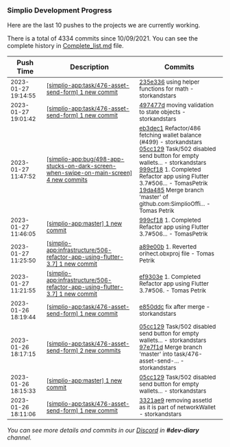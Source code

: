 
### Simplio Development Progress

Here are the last 10 pushes to the projects we are currently working.

There is a total of 4334 commits since 10/09/2021. You can see the complete history in
 [Complete_list.md](Complete_list.md) file.

| Push Time | Description | Commits |
| --- | --- | --- |
| <sub>2023-01-27 19:14:55</sub> | <sub>[[simplio-app:task/476\-asset\-send\-form] 1 new commit](https://github.com/SimplioOfficial/simplio-app/commit/235e33669287de2c11e21d50e9b3e9fc4dbf3a37)</sub> | <sub>[235e336](https://github.com/SimplioOfficial/simplio-app/commit/235e33669287de2c11e21d50e9b3e9fc4dbf3a37) using helper functions for math - storkandstars</sub> |
| <sub>2023-01-27 19:01:42</sub> | <sub>[[simplio-app:task/476\-asset\-send\-form] 1 new commit](https://github.com/SimplioOfficial/simplio-app/commit/497477d1db094e266ae303b81ad5df16f67368f9)</sub> | <sub>[497477d](https://github.com/SimplioOfficial/simplio-app/commit/497477d1db094e266ae303b81ad5df16f67368f9) moving validation to state objects - storkandstars</sub> |
| <sub>2023-01-27 11:47:52</sub> | <sub>[[simplio-app:bug/498\-app\-stucks\-on\-dark\-screen\-when\-swipe\-on\-main\-screen] 4 new commits](https://github.com/SimplioOfficial/simplio-app/compare/0e72eb3932bd...19da4857b4c9)</sub> | <sub>[eb3dec1](https://github.com/SimplioOfficial/simplio-app/commit/eb3dec1178cc289d33508edc8a20f4cb97dec8d1) Refactor/486 fetching wallet balance (#499) - storkandstars<br>[05cc129](https://github.com/SimplioOfficial/simplio-app/commit/05cc1295449fb2fd88f7a5f7ea13708831f148df) Task/502 disabled send button for empty wallets... - storkandstars<br>[999cf18](https://github.com/SimplioOfficial/simplio-app/commit/999cf1839a32cbf9b029033ce3fed23424a4d348) 1. Completed Refactor app using Flutter 3.7#506... - TomasPetrik<br>[19da485](https://github.com/SimplioOfficial/simplio-app/commit/19da4857b4c9353301a482b1b56f1e6807575886) Merge branch 'master' of github.com:SimplioOffi... - Tomas Petrik</sub> |
| <sub>2023-01-27 11:46:05</sub> | <sub>[[simplio-app:master] 1 new commit](https://github.com/SimplioOfficial/simplio-app/commit/999cf1839a32cbf9b029033ce3fed23424a4d348)</sub> | <sub>[999cf18](https://github.com/SimplioOfficial/simplio-app/commit/999cf1839a32cbf9b029033ce3fed23424a4d348) 1. Completed Refactor app using Flutter 3.7#506... - TomasPetrik</sub> |
| <sub>2023-01-27 11:25:50</sub> | <sub>[[simplio-app:infrastructure/506\-refactor\-app\-using\-flutter\-3\.7] 1 new commit](https://github.com/SimplioOfficial/simplio-app/commit/a89e00b13a8eba03f328ebcab2ad2b95d1a33b50)</sub> | <sub>[a89e00b](https://github.com/SimplioOfficial/simplio-app/commit/a89e00b13a8eba03f328ebcab2ad2b95d1a33b50) 1. Reverted orihect.obxproj file - Tomas Petrik</sub> |
| <sub>2023-01-27 11:21:55</sub> | <sub>[[simplio-app:infrastructure/506\-refactor\-app\-using\-flutter\-3\.7] 1 new commit](https://github.com/SimplioOfficial/simplio-app/commit/ef9303ec01ec4c33b2899472d449e168c4fecc29)</sub> | <sub>[ef9303e](https://github.com/SimplioOfficial/simplio-app/commit/ef9303ec01ec4c33b2899472d449e168c4fecc29) 1. Completed Refactor app using Flutter 3.7#506. - Tomas Petrik</sub> |
| <sub>2023-01-26 18:19:44</sub> | <sub>[[simplio-app:task/476\-asset\-send\-form] 1 new commit](https://github.com/SimplioOfficial/simplio-app/commit/e850ddc8de6959186071e1ed667642b516859f23)</sub> | <sub>[e850ddc](https://github.com/SimplioOfficial/simplio-app/commit/e850ddc8de6959186071e1ed667642b516859f23) fix after merge - storkandstars</sub> |
| <sub>2023-01-26 18:17:15</sub> | <sub>[[simplio-app:task/476\-asset\-send\-form] 2 new commits](https://github.com/SimplioOfficial/simplio-app/compare/3321ae96c574...97e7f1dc2e4e)</sub> | <sub>[05cc129](https://github.com/SimplioOfficial/simplio-app/commit/05cc1295449fb2fd88f7a5f7ea13708831f148df) Task/502 disabled send button for empty wallets... - storkandstars<br>[97e7f1d](https://github.com/SimplioOfficial/simplio-app/commit/97e7f1dc2e4e50921f8397332ea7df6d0234cee9) Merge branch 'master' into task/476-asset-send-... - storkandstars</sub> |
| <sub>2023-01-26 18:15:33</sub> | <sub>[[simplio-app:master] 1 new commit](https://github.com/SimplioOfficial/simplio-app/commit/05cc1295449fb2fd88f7a5f7ea13708831f148df)</sub> | <sub>[05cc129](https://github.com/SimplioOfficial/simplio-app/commit/05cc1295449fb2fd88f7a5f7ea13708831f148df) Task/502 disabled send button for empty wallets... - storkandstars</sub> |
| <sub>2023-01-26 18:11:06</sub> | <sub>[[simplio-app:task/476\-asset\-send\-form] 1 new commit](https://github.com/SimplioOfficial/simplio-app/commit/3321ae96c574f7053c3b051b20edb6b0f54a37f5)</sub> | <sub>[3321ae9](https://github.com/SimplioOfficial/simplio-app/commit/3321ae96c574f7053c3b051b20edb6b0f54a37f5) removing assetId as it is part of networkWallet - storkandstars</sub> |

_You can see more details and commits in our [Discord](https://discord.gg/aKhjuwZmdP) in **#dev-diary** channel._
